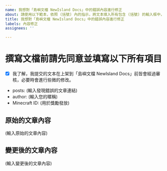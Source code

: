 ```yaml
---
name: 我想對「島嶼文檔 NewIsland Docs」中的錯誤內容進行修正
about: 請使用以下範本，依照 (括號) 內的指示，將文本填入所有包含 (括號) 的輸入框中，並取代 (括號) 本身。
title: 我想對「島嶼文檔 NewIsland Docs」中的錯誤內容進行修正
labels: 內容修正
assignees: ''

---
```


# 撰寫文檔前請先同意並填寫以下所有項目
- [x] 我了解，我提交的文本在上架到「島嶼文檔 NewIsland Docs」前皆會經過審核，必要時會進行些微的修改。
- posts: (輸入發現錯誤的文章連結)
- author: (輸入您的暱稱)
- Minecraft ID: (用於獎勵發放)

## 原始的文章內容
<!-- 請複製您發現錯誤，或是想修改的原始文章內容到下方 -->
(輸入原始的文章內容)

## 變更後的文章內容
<!-- 請撰寫修改後的文章內容到下方 -->
<!-- 請務必嚴格依照 Markdown 語法進行撰寫 -->
(輸入變更後的文章內容)
